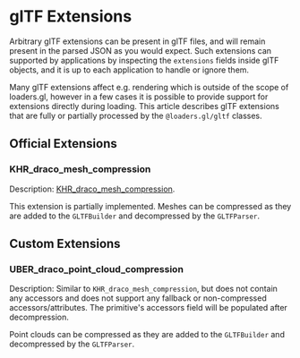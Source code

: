 # glTF Extensions

Arbitrary glTF extensions can be present in glTF files, and will remain present in the parsed JSON as you would expect. Such extensions can supported by applications by inspecting the `extensions` fields inside glTF objects, and it is up to each application to handle or ignore them.

Many glTF extensions affect e.g. rendering which is outside of the scope of loaders.gl, however in a few cases it is possible to provide support for extensions directly during loading. This article describes glTF extensions that are fully or partially processed by the `@loaders.gl/gltf` classes.


## Official Extensions

### KHR_draco_mesh_compression

Description: [KHR_draco_mesh_compression](https://github.com/KhronosGroup/glTF/tree/master/extensions/2.0/Khronos/KHR_draco_mesh_compression).

This extension is partially implemented. Meshes can be compressed as they are added to the `GLTFBuilder` and decompressed by the `GLTFParser`.



## Custom Extensions

### UBER_draco_point_cloud_compression

Description: Similar to `KHR_draco_mesh_compression`, but does not contain any accessors and does not support any fallback or non-compressed accessors/attributes. The primitive's accessors field will be populated after decompression.

Point clouds can be compressed as they are added to the `GLTFBuilder` and decompressed by the `GLTFParser`.

